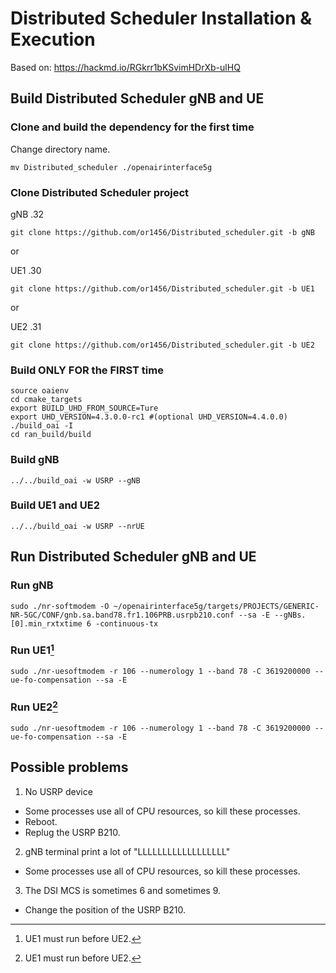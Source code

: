 # Distributed Scheduler Installation & Execution

Based on: https://hackmd.io/RGkrr1bKSvimHDrXb-ulHQ

## Build Distributed Scheduler gNB and UE

### Clone and build the dependency for the **first time**
Change directory name.
```
mv Distributed_scheduler ./openairinterface5g
```
### Clone Distributed Scheduler project 
gNB .32
```
git clone https://github.com/or1456/Distributed_scheduler.git -b gNB
```
or

UE1 .30
```
git clone https://github.com/or1456/Distributed_scheduler.git -b UE1
```
or

UE2 .31
```
git clone https://github.com/or1456/Distributed_scheduler.git -b UE2
```

### Build ONLY FOR the FIRST time
```
source oaienv
cd cmake_targets
export BUILD_UHD_FROM_SOURCE=Ture
export UHD_VERSION=4.3.0.0-rc1 #(optional UHD_VERSION=4.4.0.0)
./build_oai -I
cd ran_build/build
```
### Build gNB
```
../../build_oai -w USRP --gNB
```
### Build UE1 and UE2
```
../../build_oai -w USRP --nrUE
```

## Run Distributed Scheduler gNB and UE
### Run gNB
```
sudo ./nr-softmodem -O ~/openairinterface5g/targets/PROJECTS/GENERIC-NR-5GC/CONF/gnb.sa.band78.fr1.106PRB.usrpb210.conf --sa -E --gNBs.[0].min_rxtxtime 6 -continuous-tx
```
### Run UE1[^1]
```
sudo ./nr-uesoftmodem -r 106 --numerology 1 --band 78 -C 3619200000 --ue-fo-compensation --sa -E
```
### Run UE2[^1]
```
sudo ./nr-uesoftmodem -r 106 --numerology 1 --band 78 -C 3619200000 --ue-fo-compensation --sa -E
```
[^1]: UE1 must run before UE2.

## Possible problems
1. No USRP device
  - Some processes use all of CPU resources, so kill these processes.
  - Reboot.
  - Replug the USRP B210.

2. gNB terminal print a lot of "LLLLLLLLLLLLLLLLLL"
  - Some processes use all of CPU resources, so kill these processes.

3. The DSI MCS is sometimes 6 and sometimes 9.
  - Change the position of the USRP B210.
